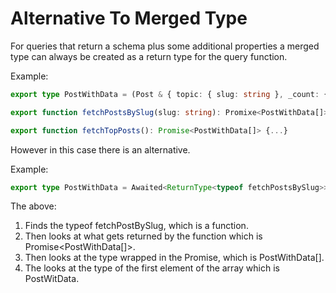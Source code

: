 # Alternative To Merged Type

For queries that return a schema plus some additional properties a merged type can always be created as a return type for the query function.

Example:

```typescript
export type PostWithData = (Post & { topic: { slug: string }, _count: { comments: number }, user: { name: string}});

export function fetchPostsBySlug(slug: string): Promixe<PostWithData[]> {...}

export function fetchTopPosts(): Promise<PostWithData[]> {...}
```

However in this case there is an alternative.

Example:

```typescript
export type PostWithData = Awaited<ReturnType<typeof fetchPostsBySlug>>[number];
```

The above:

1. Finds the typeof fetchPostBySlug, which is a function.
2. Then looks at what gets returned by the function which is Promise<PostWithData[]>.
3. Then looks at the type wrapped in the Promise, which is PostWithData[].
4. The looks at the type of the first element of the array which is PostWitData.
